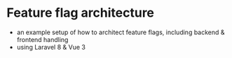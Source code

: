 # Feature flag architecture
- an example setup of how to architect feature flags, including backend &amp; frontend handling
- using Laravel 8 & Vue 3
